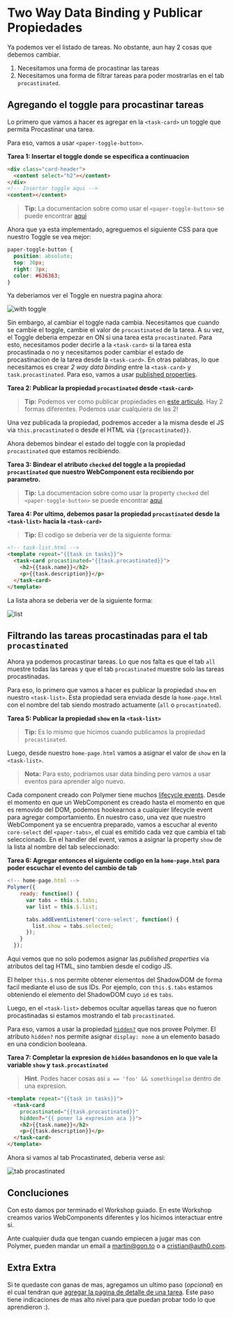 # Two Way Data Binding y Publicar Propiedades

Ya podemos ver el listado de tareas. No obstante, aun hay 2 cosas que debemos cambiar.

1. Necesitamos una forma de procastinar las tareas
1. Necesitamos una forma de filtrar tareas para poder mostrarlas en el tab `procastinated`.

## Agregando el toggle para procastinar tareas

Lo primero que vamos a hacer es agregar en la `<task-card>` un toggle que permita Procastinar una tarea. 

Para eso, vamos a usar `<paper-toggle-button>`.

**Tarea 1: Insertar el toggle donde se especifica a continuacion**

````html
<div class="card-header">
  <content select="h2"></content>
</div>
<!-- Insertar toggle aqui -->
<content></content>
````
> **Tip:** La documentacion sobre como usar el `<paper-toggle-button>` se puede encontrar [aqui](https://www.polymer-project.org/docs/elements/paper-elements.html#paper-toggle-button)

Ahora que ya esta implementado, agreguemos el siguiente CSS para que nuestro Toggle se vea mejor:

````css
paper-toggle-button {
  position: absolute;
  top: 30px;
  right: 3px;
  color: #636363;
}
````

Ya deberiamos ver el Toggle en nuestra pagina ahora:

![with toggle](https://cloudup.com/c4rqhjg4efP+)

Sin embargo, al cambiar el toggle nada cambia. Necesitamos que cuando se cambie el toggle, cambie el valor de `procastinated` de la tarea. A su vez, el Toggle deberia empezar en ON si una tarea esta `procastinated`. Para esto, necesitamos poder decirle a la `<task-card>` si la tarea esta procastinada o no y necesitamos poder cambiar el estado de procastinacion de la tarea desde la `<task-card>`. En otras palabras, lo que necesitamos es crear  _2 way data binding_ entre la `<task-card>` y `task.procastinated`. Para eso, vamos a usar [published properties](https://www.polymer-project.org/docs/polymer/polymer.html#published-properties).

**Tarea 2: Publicar la propiedad `procastinated` desde `<task-card>`**

> **Tip:** Podemos ver como publicar propiedades en [este articulo](https://www.polymer-project.org/docs/polymer/polymer.html#published-properties). Hay 2 formas diferentes. Podemos usar cualquiera de las 2!

Una vez publicada la propiedad, podremos acceder a la misma desde el JS via `this.procastinated` o desde el HTML via `{{procastinated}}`.

Ahora debemos bindear el estado del toggle con la propiedad `procastinated` que estamos recibiendo.

**Tarea 3: Bindear el atributo `checked` del toggle a la propiedad `procastinated` que nuestro WebComponent esta recibiendo por parametro.**

> **Tip:** La documentacion sobre como usar la property `checked` del `<paper-toggle-button>` se puede encontrar [aqui](https://www.polymer-project.org/docs/elements/paper-elements.html#paper-toggle-button)

**Tarea 4: Por ultimo, debemos pasar la propiedad `procastinated` desde la `<task-list>` hacia la `<task-card>`**

> **Tip:** El codigo se deberia ver de la siguiente forma:

````html
<!-- task-list.html -->
<template repeat="{{task in tasks}}">
  <task-card procastinated="{{task.procastinated}}">
    <h2>{{task.name}}</h2>
    <p>{{task.description}}</p>
  </task-card>
</template>
````

La lista ahora se deberia ver de la siguiente forma:

![list](https://cloudup.com/cYBm3FwELEm+)

## Filtrando las tareas procastinadas para el tab `procastinated`

Ahora ya podemos procastinar tareas. Lo que nos falta es que el tab `all` muestre todas las tareas y que el tab `procastinated` muestre solo las tareas procastinadas.

Para eso, lo primero que vamos a hacer es publicar la propiedad `show` en nuestro `<task-list>`. Esta propiedad sera enviada desde la `home-page.html` con el nombre del tab siendo mostrado actuamente (`all` o `procastinated`).

**Tarea 5: Publicar la propiedad `show` en la `<task-list>`**

> **Tip:** Es lo mismo que hicimos cuando publicamos la propiedad `procastinated`.

Luego, desde nuestro `home-page.html` vamos a asignar el valor de `show` en la `<task-list>`. 

> **Nota:** Para esto, podriamos usar data binding pero vamos a usar eventos para aprender algo nuevo.

Cada component creado con Polymer tiene muchos [lifecycle events](https://www.polymer-project.org/docs/polymer/polymer.html#lifecyclemethods). Desde el momento en que un WebComponent es creado hasta el momento en que es removido del DOM, podemos hookearnos a cualquier lifecycle event para agregar comportamiento. En nuestro caso, una vez que nuestro WebComponent ya se encuentra preparado, vamos a escuchar al evento `core-select` del `<paper-tabs>`, el cual es emitido cada vez que cambia el tab seleccionado. En el handler del event, vamos a asignar la property `show` de la lista al nombre del tab seleccionado:

**Tarea 6: Agregar entonces el siguiente codigo en la `home-page.html` para poder escuchar el evento del cambio de tab**

````js
<!-- home-page.html -->
Polymer({
    ready: function() {
      var tabs = this.$.tabs;
      var list = this.$.list;

      tabs.addEventListener('core-select', function() {
        list.show = tabs.selected;
      });
    }
  });
````

Aqui vemos que no solo podemos asignar las _published properties_ via atributos del tag HTML, sino tambien desde el codigo JS.

El helper `this.$` nos permite obtener elementos del ShadowDOM de forma facil mediante el uso de sus IDs. Por ejemplo, con `this.$.tabs` estamos obteniendo el elemento del ShadowDOM cuyo `id` es `tabs`.

Luego, en el `<task-list>` debemos ocultar aquellas tareas que no fueron procastinadas si estamos mostrando el tab `procastinated`.

Para eso, vamos a usar la propiedad [`hidden?`](https://www.polymer-project.org/docs/polymer/layout-attrs.html#general-purpose-attributes) que nos provee Polymer. El atributo `hidden?` nos permite asignar `display: none` a un elemento basado en una condicion booleana.

**Tarea 7: Completar la expresion de `hidden` basandonos en lo que vale la variable `show` y `task.procastinated`**

> **Hint**. Podes hacer cosas asi `a == 'foo' && somethingelse` dentro de una expresion.

````html
<template repeat="{{task in tasks}}">
  <task-card 
    procastinated="{{task.procastinated}}"
    hidden?="{{ poner la expresion aca }}">
    <h2>{{task.name}}</h2>
    <p>{{task.description}}</p>
  </task-card>
</template>
````

Ahora si vamos al tab Procastinated, deberia verse asi:

![tab procastinated](https://cloudup.com/cLnhdzVtOz5+)

## Concluciones

Con esto damos por terminado el Workshop guiado. En este Workshop creamos varios WebComponents diferentes y los hicimos interactuar entre si.

Ante cualquier duda que tengan cuando empiecen a jugar mas con Polymer, pueden mandar un email a [martin@gon.to](mailto:martin@gon.to) o a [cristian@auth0.com](mailto:cristian@auth0.com).

## Extra Extra

Si te quedaste con ganas de mas, agregamos un ultimo paso (_opcional_) en el cual tendran que [agregar la pagina de detalle de una tarea](6-item-detail.md). Este paso tiene indicaciones de mas alto nivel para que puedan probar todo lo que aprendieron :).

